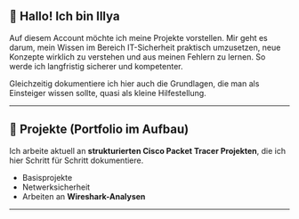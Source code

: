 ## 👋 Hallo! Ich bin Illya

Auf diesem Account möchte ich meine Projekte vorstellen. Mir geht es darum, mein Wissen im Bereich IT-Sicherheit praktisch umzusetzen, neue Konzepte wirklich zu verstehen und aus meinen Fehlern zu lernen. So werde ich langfristig sicherer und kompetenter.

Gleichzeitig dokumentiere ich hier auch die Grundlagen, die man als Einsteiger wissen sollte, quasi als kleine Hilfestellung. 

---

## 📁 Projekte (Portfolio im Aufbau)

 Ich arbeite aktuell an **strukturierten Cisco Packet Tracer Projekten**, die ich hier Schritt für Schritt dokumentiere.     
- Basisprojekte                 
- Netwerksicherheit
- Arbeiten an **Wireshark-Analysen**


---




